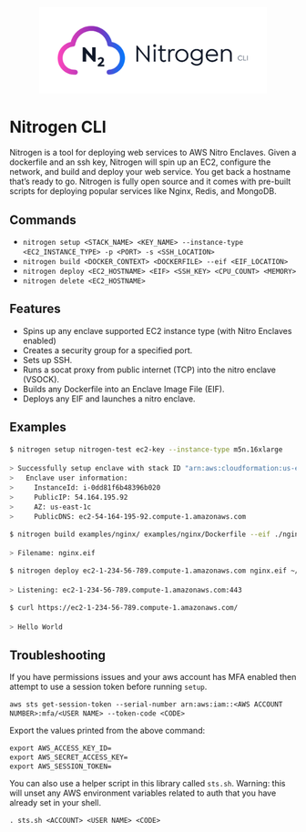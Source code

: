 <div align="center">
  <img src="./media/nitrogen-logo.svg" alt="Nitrogen logo" width="400">
</div>

# Nitrogen CLI

Nitrogen is a tool for deploying web services to AWS Nitro Enclaves. Given a dockerfile and an ssh key, Nitrogen will spin up an EC2, configure the network, and build and deploy your web service. You get back a hostname that’s ready to go. Nitrogen is fully open source and it comes with pre-built scripts for deploying popular services like Nginx, Redis, and MongoDB.

## Commands

- `nitrogen setup <STACK_NAME> <KEY_NAME> --instance-type <EC2_INSTANCE_TYPE> -p <PORT> -s <SSH_LOCATION>`
- `nitrogen build <DOCKER_CONTEXT> <DOCKERFILE> --eif <EIF_LOCATION>`
- `nitrogen deploy <EC2_HOSTNAME> <EIF> <SSH_KEY> <CPU_COUNT> <MEMORY>`
- `nitrogen delete <EC2_HOSTNAME>`

## Features

- Spins up any enclave supported EC2 instance type (with Nitro Enclaves enabled)
- Creates a security group for a specified port.
- Sets up SSH.
- Runs a socat proxy from public internet (TCP) into the nitro enclave (VSOCK).
- Builds any Dockerfile into an Enclave Image File (EIF).
- Deploys any EIF and launches a nitro enclave.

## Examples

```sh
$ nitrogen setup nitrogen-test ec2-key --instance-type m5n.16xlarge

> Successfully setup enclave with stack ID "arn:aws:cloudformation:us-east-1::stack/nitrogen-test/500860b0-53d1-11ed-967c-0ebc7567a9a9"
>   Enclave user information:
>     InstanceId: i-0dd81f6b48396b020
>     PublicIP: 54.164.195.92
>     AZ: us-east-1c
>     PublicDNS: ec2-54-164-195-92.compute-1.amazonaws.com
```

```sh
$ nitrogen build examples/nginx/ examples/nginx/Dockerfile --eif ./nginx.eif

> Filename: nginx.eif
```

```sh
$ nitrogen deploy ec2-1-234-56-789.compute-1.amazonaws.com nginx.eif ~/.ssh/id_rsa

> Listening: ec2-1-234-56-789.compute-1.amazonaws.com:443
```

```sh
$ curl https://ec2-1-234-56-789.compute-1.amazonaws.com/

> Hello World
```

## Troubleshooting

If you have permissions issues and your aws account has MFA enabled then attempt to use a session token before running `setup`.

```
aws sts get-session-token --serial-number arn:aws:iam::<AWS ACCOUNT NUMBER>:mfa/<USER NAME> --token-code <CODE>
```

Export the values printed from the above command:

```
export AWS_ACCESS_KEY_ID=
export AWS_SECRET_ACCESS_KEY=
export AWS_SESSION_TOKEN=
```

You can also use a helper script in this library called `sts.sh`. Warning: this will unset any AWS environment variables related to auth
that you have already set in your shell.

```
. sts.sh <ACCOUNT> <USER NAME> <CODE>
```
